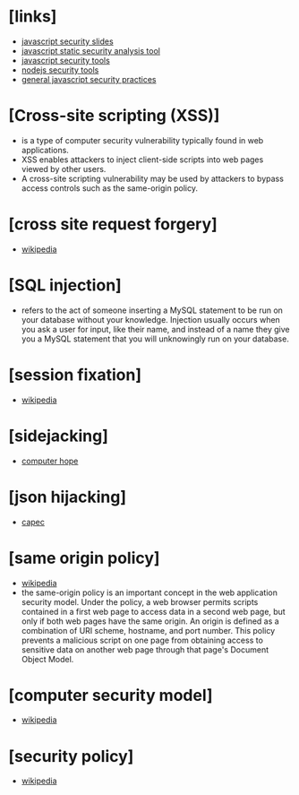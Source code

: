 # [links]
  - [javascript security slides](https://www.slideshare.net/jgrahamc/javascript-security-2064979)
  - [javascript static security analysis tool](https://github.com/dpnishant/jsprime)
  - [javascript security tools](https://nvisium.com/blog/2014/06/27/javascript-security-tools/)
  - [nodejs security tools](https://geekflare.com/nodejs-security-scanner/)
  - [general javascript security practices](https://www.sitepoint.com/importance-client-side-javascript-security/)


# [Cross-site scripting (XSS)]
  - is a type of computer security vulnerability typically found in web applications.
  - XSS enables attackers to inject client-side scripts into web pages viewed by other users.
  - A cross-site scripting vulnerability may be used by attackers to bypass access controls such as the same-origin policy.

# [cross site request forgery]
  - [wikipedia](https://en.wikipedia.org/wiki/Cross-site_request_forgery)


# [SQL injection]
  - refers to the act of someone inserting a MySQL statement to be run on your database without your knowledge. Injection usually occurs when you ask a user for input, like their name, and instead of a name they give you a MySQL statement that you will unknowingly run on your database.

# [session fixation]
  - [wikipedia](https://www.owasp.org/index.php/Session_fixation)

# [sidejacking]
  - [computer hope](https://www.computerhope.com/jargon/s/sidejacking.htm)

 # [json hijacking]
  - [capec](https://capec.mitre.org/data/definitions/111.html)


# [same origin policy]
  - [wikipedia](https://en.wikipedia.org/wiki/Same-origin_policy)
  - the same-origin policy is an important concept in the web application security model. Under the policy, a web browser permits scripts contained in a first web page to access data in a second web page, but only if both web pages have the same origin. An origin is defined as a combination of URI scheme, hostname, and port number. This policy prevents a malicious script on one page from obtaining access to sensitive data on another web page through that page's Document Object Model.

# [computer security model]
  - [wikipedia](https://en.wikipedia.org/wiki/Computer_security_model)

# [security policy]
  - [wikipedia](https://en.wikipedia.org/wiki/Security_policy)
